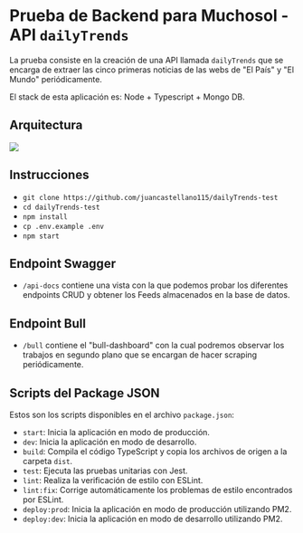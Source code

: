 # Prueba de Backend para Muchosol - API `dailyTrends`

La prueba consiste en la creación de una API llamada `dailyTrends` que se encarga de extraer las cinco primeras noticias de las webs de "El País" y "El Mundo" periódicamente.

El stack de esta aplicación es: Node + Typescript + Mongo DB.

## Arquitectura

<img src="https://media.discordapp.net/attachments/720642232008573089/1168903270157263009/Captura_de_pantalla_2023-10-31_141746.png?ex=65537500&is=65410000&hm=7694772ae9650a8d5b15c05b5c0916843ad93d8c7f20a26caa3164b7da2fac1f&=&width=1610&height=904"/>

## Instrucciones

- `git clone https://github.com/juancastellano115/dailyTrends-test`
- `cd dailyTrends-test` 
- `npm install` 
- `cp .env.example .env`
- `npm start` 

## Endpoint Swagger

- `/api-docs` contiene una vista con la que podemos probar los diferentes endpoints CRUD y obtener los Feeds almacenados en la base de datos.

## Endpoint Bull

- `/bull` contiene el "bull-dashboard" con la cual podremos observar los trabajos en segundo plano que se encargan de hacer scraping periódicamente.

## Scripts del Package JSON

Estos son los scripts disponibles en el archivo `package.json`:

- `start`: Inicia la aplicación en modo de producción.
- `dev`: Inicia la aplicación en modo de desarrollo.
- `build`: Compila el código TypeScript y copia los archivos de origen a la carpeta `dist`.
- `test`: Ejecuta las pruebas unitarias con Jest.
- `lint`: Realiza la verificación de estilo con ESLint.
- `lint:fix`: Corrige automáticamente los problemas de estilo encontrados por ESLint.
- `deploy:prod`: Inicia la aplicación en modo de producción utilizando PM2.
- `deploy:dev`: Inicia la aplicación en modo de desarrollo utilizando PM2.

